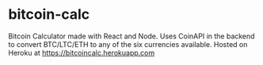 # bitcoin-calc
Bitcoin Calculator made with React and Node. Uses CoinAPI in the backend to convert BTC/LTC/ETH to any of the six currencies available. Hosted on Heroku at https://bitcoincalc.herokuapp.com
